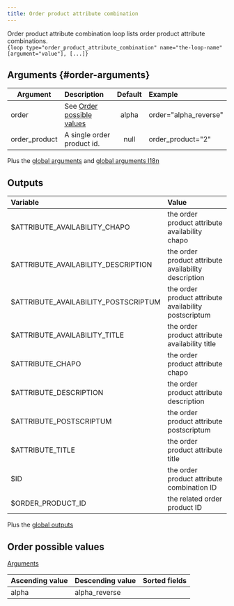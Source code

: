 ```yaml
---
title: Order product attribute combination
---
```


Order product attribute combination loop lists order product attribute combinations.  
`{loop type="order_product_attribute_combination" name="the-loop-name" [argument="value"], [...]}`

## Arguments {#order-arguments}

| Argument         | Description                                         | Default | Example               |
|------------------|:----------------------------------------------------|:-------:|:----------------------|
| order            | See [Order possible values](#order-possible-values) |  alpha   | order="alpha_reverse"|
| order_product    | A single order product id.                          |  null   | order_product="2"     |

Plus the [global arguments](./global_arguments) and [global arguments I18n](./global_arguments_I18n.md)

## Outputs

| Variable                             | Value                                                 |
|:-------------------------------------|:------------------------------------------------------|
| $ATTRIBUTE_AVAILABILITY_CHAPO        | the order product attribute availability chapo        |
| $ATTRIBUTE_AVAILABILITY_DESCRIPTION  | the order product attribute availability description  |
| $ATTRIBUTE_AVAILABILITY_POSTSCRIPTUM | the order product attribute availability postscriptum |
| $ATTRIBUTE_AVAILABILITY_TITLE        | the order product attribute availability title        |
| $ATTRIBUTE_CHAPO                     | the order product attribute chapo                     |
| $ATTRIBUTE_DESCRIPTION               | the order product attribute description               |
| $ATTRIBUTE_POSTSCRIPTUM              | the order product attribute postscriptum              |
| $ATTRIBUTE_TITLE                     | the order product attribute title                     |
| $ID                                  | the order product attribute combination ID            |
| $ORDER_PRODUCT_ID                    | the related order product ID                          |

Plus the [global outputs](./global_outputs)

## Order possible values

[Arguments](#order-arguments)

| Ascending value | Descending value | Sorted fields |
|-----------------|------------------|:--------------|
| alpha           | alpha_reverse    |               |
